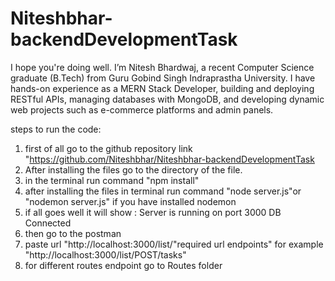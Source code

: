 # Niteshbhar-backendDevelopmentTask
I hope you're doing well. I’m Nitesh Bhardwaj, a recent Computer Science graduate (B.Tech) from Guru Gobind Singh Indraprastha University. I have hands-on experience as a MERN Stack Developer, building and deploying RESTful APIs, managing databases with MongoDB, and developing dynamic web projects such as e-commerce platforms and admin panels.

steps to run the code:
1. first of all go to the github repository link "https://github.com/Niteshbhar/Niteshbhar-backendDevelopmentTask
2. After installing the files go to the directory of the file.
3. in the terminal run command "npm install"
4. after installing the files in terminal run command "node server.js"or      
   "nodemon server.js" if you have installed nodemon
5. if all goes well it will show :
   Server is running on port 3000
   DB Connected
6. then go to the postman 
7. paste url "http://localhost:3000/list/"required url endpoints"
   for example "http://localhost:3000/list/POST/tasks"
8. for different routes endpoint go to Routes folder